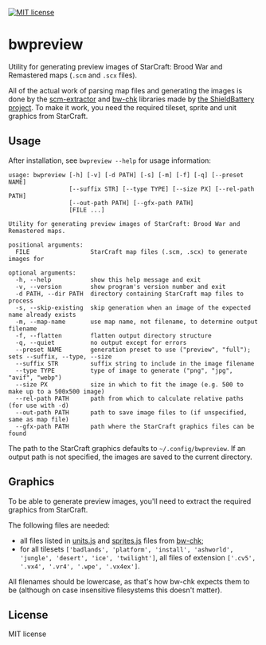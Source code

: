 [![MIT license](https://img.shields.io/badge/license-MIT-brightgreen.svg)](https://opensource.org/licenses/MIT)

# bwpreview

Utility for generating preview images of StarCraft: Brood War and Remastered maps (`.scm` and `.scx` files).

All of the actual work of parsing map files and generating the images is done by the [scm-extractor](https://github.com/ShieldBattery/scm-extractor) and [bw-chk](https://github.com/ShieldBattery/bw-chk) libraries made by [the ShieldBattery project](https://shieldbattery.net/). To make it work, you need the required tileset, sprite and unit graphics from StarCraft.

## Usage

After installation, see `bwpreview --help` for usage information:

```
usage: bwpreview [-h] [-v] [-d PATH] [-s] [-m] [-f] [-q] [--preset NAME]
                 [--suffix STR] [--type TYPE] [--size PX] [--rel-path PATH]
                 [--out-path PATH] [--gfx-path PATH]
                 [FILE ...]

Utility for generating preview images of StarCraft: Brood War and Remastered maps.

positional arguments:
  FILE                 StarCraft map files (.scm, .scx) to generate images for

optional arguments:
  -h, --help           show this help message and exit
  -v, --version        show program's version number and exit
  -d PATH, --dir PATH  directory containing StarCraft map files to process
  -s, --skip-existing  skip generation when an image of the expected name already exists
  -m, --map-name       use map name, not filename, to determine output filename
  -f, --flatten        flatten output directory structure
  -q, --quiet          no output except for errors
  --preset NAME        generation preset to use ("preview", "full"); sets --suffix, --type, --size
  --suffix STR         suffix string to include in the image filename
  --type TYPE          type of image to generate ("png", "jpg", "avif", "webp")
  --size PX            size in which to fit the image (e.g. 500 to make up to a 500x500 image)
  --rel-path PATH      path from which to calculate relative paths (for use with -d)
  --out-path PATH      path to save image files to (if unspecified, same as map file)
  --gfx-path PATH      path where the StarCraft graphics files can be found
```

The path to the StarCraft graphics defaults to `~/.config/bwpreview`. If an output path is not specified, the images are saved to the current directory.

## Graphics

To be able to generate preview images, you'll need to extract the required graphics from StarCraft.

The following files are needed:

* all files listed in [units.js](https://github.com/ShieldBattery/bw-chk/blob/master/units.js) and [sprites.js](https://github.com/ShieldBattery/bw-chk/blob/master/sprites.js) files from [bw-chk](https://github.com/ShieldBattery/bw-chk);
* for all tilesets `['badlands', 'platform', 'install', 'ashworld', 'jungle', 'desert', 'ice', 'twilight']`, all files of extension `['.cv5', '.vx4', '.vr4', '.wpe', '.vx4ex']`.

All filenames should be lowercase, as that's how bw-chk expects them to be (although on case insensitive filesystems this doesn't matter).

## License

MIT license
